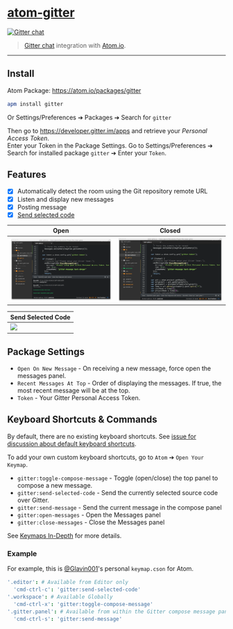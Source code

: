 [atom-gitter](https://github.com/Glavin001/atom-gitter)
===========

[![Gitter chat](https://badges.gitter.im/Glavin001/atom-gitter.png)](https://gitter.im/Glavin001/atom-gitter)

> [Gitter chat](https://gitter.im/) integration with [Atom.io](https://atom.io/).

-----

## Install

Atom Package: https://atom.io/packages/gitter

```bash
apm install gitter
```

Or Settings/Preferences ➔ Packages ➔ Search for `gitter`

Then go to https://developer.gitter.im/apps and retrieve your *Personal Access Token*.  
Enter your Token in the Package Settings.
Go to Settings/Preferences ➔ Search for installed package `gitter` ➔ Enter your `Token`.

## Features

- [x] Automatically detect the room using the Git repository remote URL
- [x] Listen and display new messages
- [x] Posting message
- [x] [Send selected code](https://github.com/Glavin001/atom-gitter/issues/14)

| Open | Closed |
| --- | ---- |
| ![](https://raw.githubusercontent.com/Glavin001/atom-gitter/master/screenshots/panel_open.png) | ![](https://raw.githubusercontent.com/Glavin001/atom-gitter/master/screenshots/panel_closed.png) |

| Send Selected Code |
| --- |
| ![](https://cloud.githubusercontent.com/assets/1885333/3281620/ea6c00b0-f4b9-11e3-85a3-41eadfefa8d8.gif) |


## Package Settings

- `Open On New Message` - On receiving a new message,
    force open the messages panel.
- `Recent Messages At Top` - Order of displaying the messages.
    If true, the most recent message will be at the top.
- `Token` - Your Gitter Personal Access Token.

## Keyboard Shortcuts & Commands

By default, there are no existing keyboard shortcuts.
See [issue for discussion about default keyboard shortcuts](https://github.com/Glavin001/atom-gitter/issues/18).

To add your own custom keyboard shortcuts, go to `Atom` ➔ `Open Your Keymap`.

- `gitter:toggle-compose-message` - Toggle (open/close) the top panel to compose a new message.
- `gitter:send-selected-code` - Send the currently selected source code over Gitter.
- `gitter:send-message` - Send the current message in the compose panel
- `gitter:open-messages` - Open the Messages panel
- `gitter:close-messages` - Close the Messages panel

See [Keymaps In-Depth](https://atom.io/docs/latest/advanced/keymaps) for more details.

### Example

For example, this is [@Glavin001](https://github.com/Glavin001)'s personal `keymap.cson` for Atom.

```Coffeescript
'.editor': # Available from Editor only
  'cmd-ctrl-c': 'gitter:send-selected-code'
'.workspace': # Available Globally
  'cmd-ctrl-x': 'gitter:toggle-compose-message'
'.gitter.panel': # Available from within the Gitter compose message panel
  'cmd-ctrl-s': 'gitter:send-message'
```

